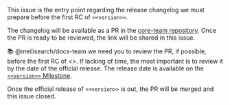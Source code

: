 This issue is the entry point regarding the release changelog we must prepare before the first RC of `<<version>>`.

The changelog will be available as a PR in the [core-team repository](https://github.com/meilisearch/core-team). Once the PR is ready to be reviewed, the link will be shared in this issue.

📚 @meilisearch/docs-team we need you to review the PR, if possible, before the first RC of <<version>>. If lacking of time, the most important is to review it by the date of the official release. The release date is available on the [`<<version>>` Milestone](https://github.com/meilisearch/meilisearch/milestone/<<milestone_id>>).
  
Once the official release of `<<version>>` is out, the PR will be merged and this issue closed.
